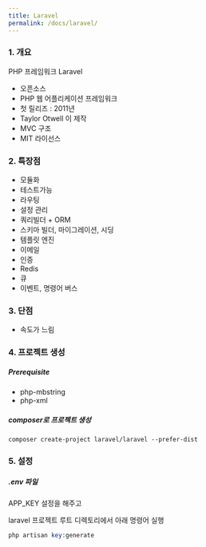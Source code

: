 ```yaml
---
title: Laravel
permalink: /docs/laravel/
---
```


### 1. 개요

PHP 프레임워크 Laravel

- 오픈소스
- PHP 웹 어플리케이션 프레임워크
- 첫 릴리즈 : 2011년
- Taylor Otwell 이 제작
- MVC 구조
- MIT 라이선스

### 2. 특장점

- 모듈화
- 테스트가능
- 라우팅
- 설정 관리
- 쿼리빌더 + ORM
- 스키마 빌더, 마이그레이션, 시딩
- 템플릿 엔진
- 이메일
- 인증
- Redis
- 큐
- 이벤트, 명령어 버스

### 3. 단점

- 속도가 느림

### 4. 프로젝트 생성

##### Prerequisite

- php-mbstring
- php-xml

##### composer로 프로젝트 생성

```shell
composer create-project laravel/laravel --prefer-dist
```

### 5. 설정

##### .env 파일

APP_KEY 설정을 해주고

laravel 프로젝트 루트 디렉토리에서 아래 명령어 실행

```php
php artisan key:generate
```

